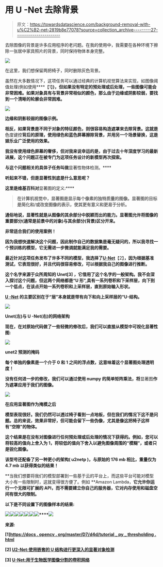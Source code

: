 # 用 U -Net 去除背景

> 原文：<https://towardsdatascience.com/background-removal-with-u%C2%B2-net-2819b8e77078?source=collection_archive---------27----------------------->

去除图像的背景是许多应用程序的老问题。在我的使用中，我需要在各种环境下擦除一张居中家具照片的背景，同时保持物体本身完整。

![](img/95fd1118e7692f8aa2f0c69e63cfbb97.png)

在这里，我们想保留两把椅子，同时删除灰色背景。

虽然在大多数情况下，这项任务可以通过经典的计算机视觉算法来实现，如图像阈值处理(例如使用[](https://docs.opencv.org/master/d7/d4d/tutorial_py_thresholding.html)****【1】**)，但如果没有特定的预处理或后处理，一些图像可能会非常困难。如果对象具有与背景非常相似的颜色，那么由于边缘或阴影较弱，要找到一个清晰的轮廓会非常困难。**

**![](img/597ae3d4323766dc63bd3b9da6a9c79c.png)**

**边缘和阴影较弱的图像示例。**

**相反，如果背景是不同于对象的特征颜色，则很容易构造遮罩来去除背景。这就是**色度键控**背后的原理，使用绿色和蓝色屏幕擦除背景，并用另一个场景替换，这是娱乐业广泛使用的效果。**

**我没有使用绿色屏幕的奢侈，但对我来说幸运的是，由于过去十年深度学习的最新进展，这个问题正在被专门为这项任务设计的新模型再次探索。**

**与这个问题相关的具体子任务叫做**显著性物体检测。****

**听起来不错，但是显著性到底是什么意思呢？**

**这里是维基百科对**显著图的定义:****

> **在计算机视觉中，显著图是显示每个像素的独特质量的图像。显著图的目标是简化和/或改变图像的表示，使其更有意义和更易于分析。**

**通俗地说，**显著性**就是从图像的其余部分中脱颖而出的能力。显著图允许将图像的重要部分(通常是前景中的对象)与其余部分(背景)区分开来。**

**非常适合我们的使用案例！**

**因为我想快速解决这个问题，因此制作自己的数据集是毫无疑问的，所以我寻找一个预训练的模型，它无需进一步微调就能满足我的需要。**

**最近针对这项任务发布了许多不同的模型，我选择了[**U-Net**](https://github.com/NathanUA/U-2-Net)**【2】**，因为根据基准测试，它表现很好，并且代码很容易修改，可以根据我自己的图像进行推断。**

**这个名字来源于众所周知的 **Unet[3]** ，它借用了这个名字的一般架构。我不会深入探讨这个问题，但这两个网络都是“U 形”,具有一系列卷积和下采样层，向下到一个低点，在该点开始一系列卷积和上采样层，直到原始输入形状。**

**[**U -Net**](https://github.com/NathanUA/U-2-Net) 的主要区别在于“层”本身就是带有向下和向上采样层的“U-结构。**

**![](img/6508069baefcef607d4d440fe05dd029.png)**

**Unet(左)与 U -Net(右)的网络架构**

**现在，在对原始代码做了一些轻微的修改后，我们可以直接从模型中可视化显著性图:**

**![](img/e004f8a4959d7a14ec14d9125049d734.png)**

**unet2 预测的掩码**

**每个单独的像素是一个介于 0 和 1 之间的浮点数，这意味着这个显著图处理透明度！**

**没有任何进一步的修改，我们可以通过使用 **numpy** 的简单矩阵乘法，将**显著图**作为遮罩应用于我们的图像。**

**![](img/47115f255232cbaeed9ec54ea707ca52.png)**

**在应用显著图作为掩模之后**

**模型表现很好。我们仍然可以透过椅子看到一点地板，但在我们的情况下这不是问题。总的来说，效果非常好，但可能会留下一些伪像，尤其是像这把椅子这样有“空隙”的物体。**

**这个结果是在没有对图像进行任何预处理或后处理的情况下获得的。例如，您可以将较高的值向上舍入为 1，将较低的值向下舍入以避免图像周围的“模糊”，或者只是锐化图像。**

**该型号还配备了另一种更小的架构( **u2netp** )，与原始的 **176 mb** 相比，重量仅为 **4.7 mb** 以获得类似的结果！**

**当我们想要将我们的模型部署到一些基于云的平台上，而这些平台可能对模型大小有一些限制时，这就变得很方便了。例如 **Amazon Lambda，**它允许你运行一个无限可扩展的 API，而不需要建立你自己的服务器，它对内存使用和磁盘空间有很大的限制。**

**以下是不同设置下的图像样本的结果:**

**![](img/982de702f57a8d8d8b51e96ea930c2d3.png)****![](img/199c14ca5130f6dca1af869cf9e0e035.png)****![](img/42b9a4292c087a0477b315e149dc1d3b.png)****![](img/83462d7be7b1907dc9b22174fa30008a.png)****![](img/b2bf1f2a521aa8d64536558f921c48dc.png)****![](img/db9825d132fdfe50f16ed049cff3fe69.png)****![](img/4c7e9fb7588c368b13298b7f3bc23292.png)****![](img/dacc9beb3c5d4d13c72497fe45124057.png)**

****来源:****

**[1][https://docs . opencv . org/master/D7/d4d/tutorial _ py _ thresholding . html](https://docs.opencv.org/master/d7/d4d/tutorial_py_thresholding.html)**

**[2] [U2-Net:使用嵌套的 U 结构进行更深入的显著对象检测](https://www.sciencedirect.com/science/article/abs/pii/S0031320320302077?dgcid=author)**

**[3] [U-Net:用于生物医学图像分割的卷积网络](https://arxiv.org/abs/1505.04597)**